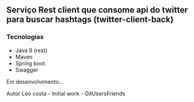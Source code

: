 ## Serviço Rest client que consome api do twitter para buscar hashtags (twitter-client-back)


### Tecnologias

- Java 8 (rest)
- Maven
- Spring boot
- Swagger

Em desenvolvimento...

Autor
Leo costa - Initial work - GitUsersFriends
